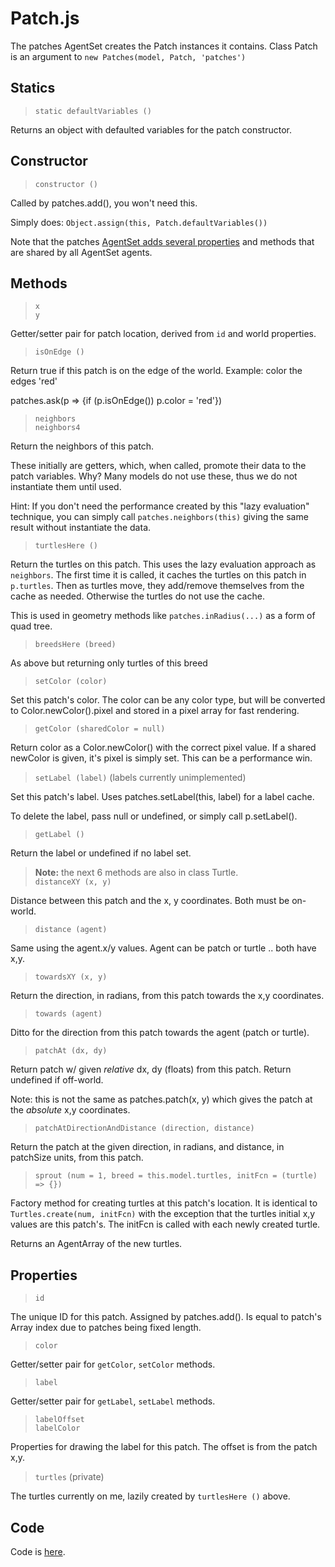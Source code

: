 # Patch.js

The patches AgentSet creates the Patch instances it contains. Class Patch is an argument to `new Patches(model, Patch, 'patches')`

## Statics

> `static defaultVariables ()`

Returns an object with defaulted variables for the patch constructor.

## Constructor

> `constructor ()`

Called by patches.add(), you won't need this.

Simply does: `Object.assign(this, Patch.defaultVariables())`

Note that the patches [AgentSet adds several properties](AgentSet?id=agentclass-mixin) and methods that are shared by all AgentSet agents.

## Methods

> `x` <br />
> `y`

Getter/setter pair for patch location, derived from `id` and world properties.

> `isOnEdge ()`

Return true if this patch is on the edge of the world. Example: color the edges 'red'

patches.ask(p => {if (p.isOnEdge()) p.color = 'red'})

> `neighbors` <br />
> `neighbors4`

Return the neighbors of this patch.

These initially are getters, which, when called, promote their data to the patch variables. Why? Many models do not use these, thus we do not instantiate them until used.

Hint: If you don't need the performance created by this "lazy evaluation" technique, you can simply call `patches.neighbors(this)` giving the same result without instantiate the data.

> `turtlesHere ()`

Return the turtles on this patch. This uses the lazy evaluation approach as `neighbors`. The first time it is called, it caches the turtles on this patch in `p.turtles`. Then as turtles move, they add/remove themselves from the cache as needed. Otherwise the turtles do not use the cache.

This is used in geometry methods like `patches.inRadius(...)` as a form of quad tree.

> `breedsHere (breed)`

As above but returning only turtles of this breed

> `setColor (color)`

Set this patch's color. The color can be any color type, but will be converted to Color.newColor().pixel and stored in a pixel array for fast rendering.

> `getColor (sharedColor = null)`

Return color as a Color.newColor() with the correct pixel value. If a shared newColor is given, it's pixel is simply set. This can be a performance win.

> `setLabel (label)` (labels currently unimplemented)

Set this patch's label. Uses patches.setLabel(this, label) for a label cache.

To delete the label, pass null or undefined, or simply call p.setLabel().

> `getLabel ()`

Return the label or undefined if no label set.

> **Note:** the next 6 methods are also in class Turtle. <br />
> `distanceXY (x, y)`

Distance between this patch and the x, y coordinates. Both must be on-world.

> `distance (agent)`

Same using the agent.x/y values. Agent can be patch or turtle .. both have x,y.

> `towardsXY (x, y)`

Return the direction, in radians, from this patch towards the x,y coordinates.

> `towards (agent)`

Ditto for the direction from this patch towards the agent (patch or turtle).

> `patchAt (dx, dy)`

Return patch w/ given *relative* dx, dy (floats) from this patch. Return undefined if off-world.

Note: this is not the same as patches.patch(x, y) which gives the patch at the *absolute* x,y coordinates.

> `patchAtDirectionAndDistance (direction, distance)`

Return the patch at the given direction, in radians, and distance, in patchSize units, from this patch.

> `sprout (num = 1, breed = this.model.turtles, initFcn = (turtle) => {})`

Factory method for creating turtles at this patch's location. It is identical to `Turtles.create(num, initFcn)` with the exception that the turtles initial x,y values are this patch's. The initFcn is called with each newly created turtle.

Returns an AgentArray of the new turtles.

## Properties

> `id`

The unique ID for this patch. Assigned by patches.add(). Is equal to patch's Array index due to patches being fixed length.

> `color`

Getter/setter pair for `getColor`, `setColor` methods.

> `label`

Getter/setter pair for `getLabel`, `setLabel` methods.

> `labelOffset` <br />
> `labelColor`

Properties for drawing the label for this patch. The offset is from the patch x,y.

> `turtles` (private)

The turtles currently on me, lazily created by `turtlesHere ()` above.

## Code

Code is [here](https://github.com/backspaces/asx/blob/master/src/Patch.js).
